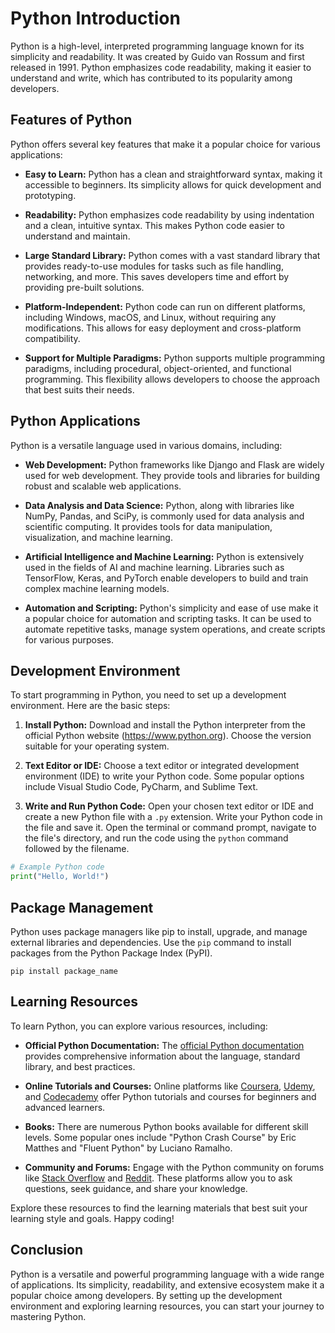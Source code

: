 # Python Introduction

Python is a high-level, interpreted programming language known for its simplicity and readability. It was created by Guido van Rossum and first released in 1991. Python emphasizes code readability, making it easier to understand and write, which has contributed to its popularity among developers.

## Features of Python

Python offers several key features that make it a popular choice for various applications:

- **Easy to Learn:** Python has a clean and straightforward syntax, making it accessible to beginners. Its simplicity allows for quick development and prototyping.

- **Readability:** Python emphasizes code readability by using indentation and a clean, intuitive syntax. This makes Python code easier to understand and maintain.

- **Large Standard Library:** Python comes with a vast standard library that provides ready-to-use modules for tasks such as file handling, networking, and more. This saves developers time and effort by providing pre-built solutions.

- **Platform-Independent:** Python code can run on different platforms, including Windows, macOS, and Linux, without requiring any modifications. This allows for easy deployment and cross-platform compatibility.

- **Support for Multiple Paradigms:** Python supports multiple programming paradigms, including procedural, object-oriented, and functional programming. This flexibility allows developers to choose the approach that best suits their needs.

## Python Applications

Python is a versatile language used in various domains, including:

- **Web Development:** Python frameworks like Django and Flask are widely used for web development. They provide tools and libraries for building robust and scalable web applications.

- **Data Analysis and Data Science:** Python, along with libraries like NumPy, Pandas, and SciPy, is commonly used for data analysis and scientific computing. It provides tools for data manipulation, visualization, and machine learning.

- **Artificial Intelligence and Machine Learning:** Python is extensively used in the fields of AI and machine learning. Libraries such as TensorFlow, Keras, and PyTorch enable developers to build and train complex machine learning models.

- **Automation and Scripting:** Python's simplicity and ease of use make it a popular choice for automation and scripting tasks. It can be used to automate repetitive tasks, manage system operations, and create scripts for various purposes.

## Development Environment

To start programming in Python, you need to set up a development environment. Here are the basic steps:

1. **Install Python:** Download and install the Python interpreter from the official Python website (https://www.python.org). Choose the version suitable for your operating system.

2. **Text Editor or IDE:** Choose a text editor or integrated development environment (IDE) to write your Python code. Some popular options include Visual Studio Code, PyCharm, and Sublime Text.

3. **Write and Run Python Code:** Open your chosen text editor or IDE and create a new Python file with a `.py` extension. Write your Python code in the file and save it. Open the terminal or command prompt, navigate to the file's directory, and run the code using the `python` command followed by the filename.

```python
# Example Python code
print("Hello, World!")
```

## Package Management

Python uses package managers like pip to install, upgrade, and manage external libraries and dependencies. Use the `pip` command to install packages from the Python Package Index (PyPI).

```shell
pip install package_name
```

## Learning Resources

To learn Python, you can explore various resources, including:

- **Official Python Documentation:** The [official Python documentation](https://docs.python.org) provides comprehensive information about the language, standard library, and best practices.

- **Online Tutorials and Courses:** Online platforms like [Coursera](https://www.coursera.org), [Udemy](https://www.udemy.com), and [Codecademy](https://www.codecademy.com) offer Python tutorials and courses for beginners and advanced learners.

- **Books:** There are numerous Python books available for different skill levels. Some popular ones include "Python Crash Course" by Eric Matthes and "Fluent Python" by Luciano Ramalho.

- **Community and Forums:** Engage with the Python community on forums like [Stack Overflow](https://stackoverflow.com) and [Reddit](https://www.reddit.com/r/Python). These platforms allow you to ask questions, seek guidance, and share your knowledge.

Explore these resources to find the learning materials that best suit your learning style and goals. Happy coding!

## Conclusion

Python is a versatile and powerful programming language with a wide range of applications. Its simplicity, readability, and extensive ecosystem make it a popular choice among developers. By setting up the development environment and exploring learning resources, you can start your journey to mastering Python.